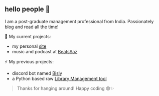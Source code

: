 ## hello people 👋

I am a post-graduate management professional from India. Passionately blog and read all the time!

🔭 My current projects:

+ my personal [site](https://spacesanjeet.me/)
+ music and podcast at [BeatsSaz](https://www.youtube.com/@beatssaz)

⚡ My previous projects:

+ discord bot named [Bisly](https://github.com/spacesanjeet/Bisly)
+ a Python based raw [Library Management tool](https://github.com/spacesanjeet/Library-Management)

> Thanks for hanging around! Happy coding 😄✨